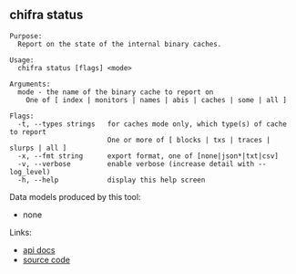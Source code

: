 ## chifra status


```[plaintext]
Purpose:
  Report on the state of the internal binary caches.

Usage:
  chifra status [flags] <mode>

Arguments:
  mode - the name of the binary cache to report on
	One of [ index | monitors | names | abis | caches | some | all ]

Flags:
  -t, --types strings   for caches mode only, which type(s) of cache to report
                        One or more of [ blocks | txs | traces | slurps | all ]
  -x, --fmt string      export format, one of [none|json*|txt|csv]
  -v, --verbose         enable verbose (increase detail with --log_level)
  -h, --help            display this help screen
```

Data models produced by this tool:

- none

Links:

- [api docs](/api/#operation/admin-status)
- [source code](https://github.com/TrueBlocks/trueblocks-core/tree/master/src/apps/chifra/internal/status)

